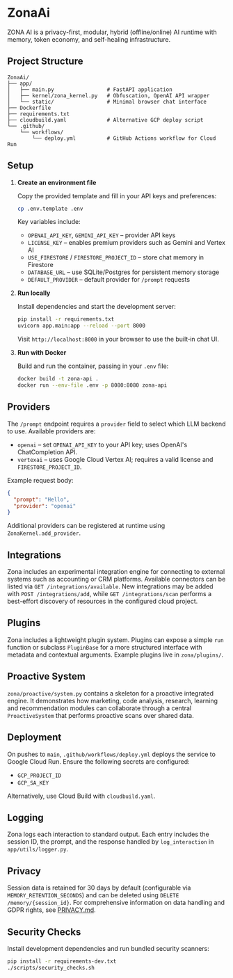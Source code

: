 # ZonaAi

ZONA AI is a privacy-first, modular, hybrid (offline/online) AI runtime with memory, token economy, and self-healing infrastructure.

## Project Structure

```
ZonaAi/
├── app/
│   ├── main.py                 # FastAPI application
│   ├── kernel/zona_kernel.py   # Obfuscation, OpenAI API wrapper
│   └── static/                 # Minimal browser chat interface
├── Dockerfile
├── requirements.txt
├── cloudbuild.yaml             # Alternative GCP deploy script
└── .github/
    └── workflows/
        └── deploy.yml          # GitHub Actions workflow for Cloud Run
```

## Setup

1. **Create an environment file**

   Copy the provided template and fill in your API keys and preferences:

   ```bash
   cp .env.template .env
   ```

   Key variables include:

   - `OPENAI_API_KEY`, `GEMINI_API_KEY` – provider API keys
   - `LICENSE_KEY` – enables premium providers such as Gemini and Vertex AI
   - `USE_FIRESTORE` / `FIRESTORE_PROJECT_ID` – store chat memory in Firestore
   - `DATABASE_URL` – use SQLite/Postgres for persistent memory storage
   - `DEFAULT_PROVIDER` – default provider for `/prompt` requests

2. **Run locally**

   Install dependencies and start the development server:

   ```bash
   pip install -r requirements.txt
   uvicorn app.main:app --reload --port 8000
   ```

   Visit `http://localhost:8000` in your browser to use the built‑in chat UI.

3. **Run with Docker**

   Build and run the container, passing in your `.env` file:

   ```bash
   docker build -t zona-api .
   docker run --env-file .env -p 8080:8080 zona-api
   ```

## Providers

The `/prompt` endpoint requires a `provider` field to select which LLM backend to use. Available providers are:

- `openai` – set `OPENAI_API_KEY` to your API key; uses OpenAI's ChatCompletion API.
- `vertexai` – uses Google Cloud Vertex AI; requires a valid license and `FIRESTORE_PROJECT_ID`.

Example request body:

```json
{
  "prompt": "Hello",
  "provider": "openai"
}
```

Additional providers can be registered at runtime using `ZonaKernel.add_provider`.

## Integrations

Zona includes an experimental integration engine for connecting to external
systems such as accounting or CRM platforms. Available connectors can be listed
via `GET /integrations/available`. New integrations may be added with
`POST /integrations/add`, while `GET /integrations/scan` performs a best-effort
discovery of resources in the configured cloud project.

## Plugins

Zona includes a lightweight plugin system. Plugins can expose a simple
`run` function or subclass `PluginBase` for a more structured interface with
metadata and contextual arguments. Example plugins live in `zona/plugins/`.

## Proactive System

`zona/proactive/system.py` contains a skeleton for a proactive integrated engine.
It demonstrates how marketing, code analysis, research, learning and
recommendation modules can collaborate through a central `ProactiveSystem`
that performs proactive scans over shared data.


## Deployment

On pushes to `main`, `.github/workflows/deploy.yml` deploys the service to Google Cloud Run. Ensure the following secrets are configured:

- `GCP_PROJECT_ID`
- `GCP_SA_KEY`

Alternatively, use Cloud Build with `cloudbuild.yaml`.

## Logging

Zona logs each interaction to standard output. Each entry includes the session ID, the prompt, and the response handled by `log_interaction` in `app/utils/logger.py`.

## Privacy
Session data is retained for 30 days by default (configurable via `MEMORY_RETENTION_SECONDS`) and can be deleted using `DELETE /memory/{session_id}`. For comprehensive information on data handling and GDPR rights, see [PRIVACY.md](PRIVACY.md).

## Security Checks

Install development dependencies and run bundled security scanners:

```bash
pip install -r requirements-dev.txt
./scripts/security_checks.sh
```

